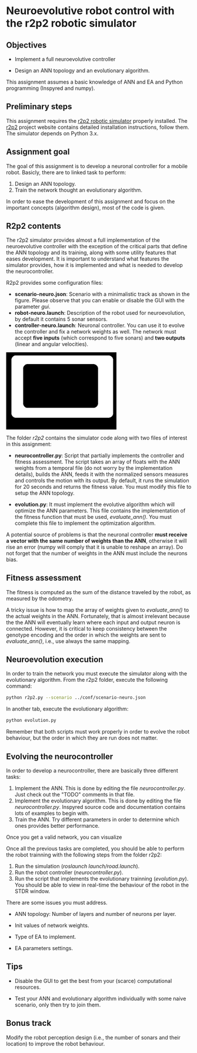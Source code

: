 # Neuroevolutive robot control with the r2p2 robotic simulator

## Objectives

* Implement a full neuroevolutive controller

* Design an ANN topology and an evolutionary algorithm.

This assignment assumes a basic knowledge of ANN and EA and Python programming (Inspyred and numpy).

## Preliminary steps

This assignment requires the [r2p2 robotic simulator](https://github.com/ISG-UAH/r2p2) properly installed. The [r2p2](https://github.com/ISG-UAH/r2p2) project website contains detailed installation instructions, follow them. The simulator depends on Python 3.x.

## Assignment goal

The goal of this assignment is to develop a neuronal controller for a mobile robot. Basicly, there are to linked task to perform:

1. Design an ANN topology.
2. Train the network thought an evolutionary algorithm.

In order to ease the development of this assignment and focus on the important concepts (algorithm design), most of the code is given.

## R2p2 contents

The r2p2 simulator provides almost a full implementation of the neuroevolutive controller with the exception of the critical parts that define the ANN topology and its training, along with some utility features that eases development. It is important to understand what features the simulator provides, how it is implemented and what is needed to develop the neurocontroller.

R2p2 provides some configuration files:

* **scenario-neuro.json**: Scenario with a minimalistic track as shown in the figure. Please observe that you can enable or disable the GUI with the parameter *gui*.
* **robot-neuro.launch**: Description of the robot used for neuroevolution, by default it contains 5 sonar sensors.
* **controller-neuro.launch**: Neuronal controller. You can use it to evolve the controller and fix a network weights as well. The network must accept **five inputs** (which correspond to five sonars) and **two outputs** (linear and angular velocities).

<img align="center" src="track_2.png" width="300">

The folder *r2p2* contains the simulator code along with two files of interest in this assignment:

* **neurocontroller.py**: Script that partially implements the controller and fitness assessment. The script takes an array of floats with the ANN weights from a temporal file (do not worry by the implementation details), builds the ANN, feeds it with the normalized sensors measures and controls the motion with its output. By default, it runs the simulation for 20 seconds and returns the fitness value. You must modify this file to setup the ANN topology. 

* **evolution.py**: It must implement the evolutive algorithm which will optimize the ANN parameters. This file contains the implementation of the fitness function that must be used, *evaluate_ann()*. You must complete this file to implement the optimization algorithm.

A potential source of problems is that the neuronal controller **must receive a vector with the same number of weights than the ANN**, otherwise it will rise an error (numpy will comply that it is unable to reshape an array). Do not forget that the number of weights in the ANN must include the neurons bias.

## Fitness assessment

The fitness is computed as the sum of the distance traveled by the robot, as measured by the odometry. 

A tricky issue is how to map the array of weights given to *evaluate_ann()* to the actual weights in the ANN. Fortunately, that is almost irrelevant because the the ANN will eventually learn where each input and output neuron is connected. However, it is critical to keep consistency between the genotype encoding and the order in which the weights are sent to *evaluate_ann()*, i.e., use always the same mapping.

## Neuroevolution execution

In order to train the network you must execute the simulator along with the evolutionary algorithm. From the r2p2 folder, execute the following command:

```Bash
python r2p2.py --scenario ../conf/scenario-neuro.json
```

In another tab, execute the evolutionary algorithm:

```Bash
python evolution.py
```
Remember that both scripts must work properly in order to evolve the robot behaviour, but the order in which they are run does not matter.

## Evolving the neurocontroller

In order to develop a neurocontroller, there are basically three different tasks:

1. Implement the ANN. This is done by editing the file *neurocontroller.py*. Just check out the "TODO" comments in that file. 
2. Implement the evolutionary algorithm. This is done by editing the file *neurocontroller.py*. Inspyred source code and documentation contains lots of examples to begin with.
3. Train the ANN. Try different parameters in order to determine which ones provides better performance.

Once you get a valid network, you can visualize 

Once all the previous tasks are completed, you should be able to perform the robot trainning with the following steps from the folder r2p2:

1. Run the simulation (*roslaunch launch/road.launch*).
2. Run the robot controller (*neurocontroller.py*).
3. Run the script that implements the evolutionary trainning (*evolution.py*). You should be able to view in real-time the behaviour of the robot in the STDR window.

There are some issues you must address.

* ANN topology: Number of layers and number of neurons per layer.

* Init values of network weights.

* Type of EA to implement. 

* EA parameters settings.

## Tips 

- Disable the GUI to get the best from your (scarce) computational resources.

- Test your ANN and evolutionary algorithm individually with some naive scenario, only then try to join them.

## Bonus track

Modify the robot perception design (i.e., the number of sonars and their location) to improve the robot behaviour.
